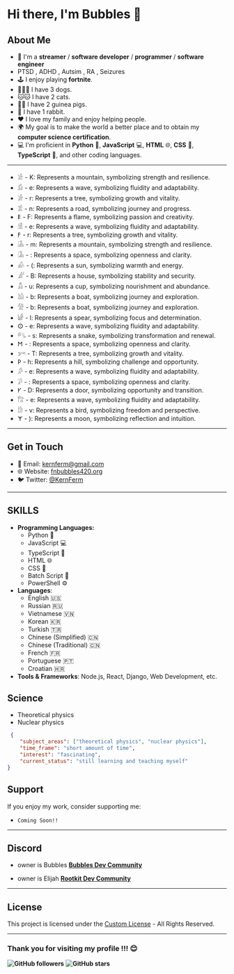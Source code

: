 # Hi there, I'm Bubbles 👋

## About Me
- 🌟 I'm a **streamer** / **software developer** / **programmer** / **software engineer**
- PTSD , ADHD , Autsim , RA , Seizures
- 🕹️ I enjoy playing **fortnite**.
- 🐶🐶🐶 I have 3 dogs.
- 🐱🐱 I have 2 cats.
- 🐹🐹 I have 2 guinea pigs.
- 🐰 I have 1 rabbit.
- ❤️ I love my family and enjoy helping people.
- 🌍 My goal is to make the world a better place and to obtain my **computer science certification**.
- 💻 I'm proficient in **Python** 🐍, **JavaScript** 💻, **HTML** 🌐, **CSS** 🎨, **TypeScript** 📝, and other coding languages.


----
- 𓀀 - K: Represents a mountain, symbolizing strength and resilience.
- 𓀁 - e: Represents a wave, symbolizing fluidity and adaptability.
- 𓀂 - r: Represents a tree, symbolizing growth and vitality.
- 𓀃 - n: Represents a road, symbolizing journey and progress.
- 𐌄 - F: Represents a flame, symbolizing passion and creativity.
- 𓀆 - e: Represents a wave, symbolizing fluidity and adaptability.
- 𐌅 - r: Represents a tree, symbolizing growth and vitality.
- 𓀇 - m: Represents a mountain, symbolizing strength and resilience.
- 𓀈 - : Represents a space, symbolizing openness and clarity.
- 𓀉 - (: Represents a sun, symbolizing warmth and energy.
- 𓀊 - B: Represents a house, symbolizing stability and security.
- 𓀋 - u: Represents a cup, symbolizing nourishment and abundance.
- 𓀌 - b: Represents a boat, symbolizing journey and exploration.
- 𓀍 - b: Represents a boat, symbolizing journey and exploration.
- 𓀎 - l: Represents a spear, symbolizing focus and determination.
- 𐌏 - e: Represents a wave, symbolizing fluidity and adaptability.
- 𓀐 - s: Represents a snake, symbolizing transformation and renewal.
- 𐌑 - : Represents a space, symbolizing openness and clarity.
- 𓀒 - T: Represents a tree, symbolizing growth and vitality.
- 𐌓 - h: Represents a hill, symbolizing challenge and opportunity.
- 𓀔 - e: Represents a wave, symbolizing fluidity and adaptability.
- 𓀕 - : Represents a space, symbolizing openness and clarity.
- 𐌖 - D: Represents a door, symbolizing opportunity and transition.
- 𓀗 - e: Represents a wave, symbolizing fluidity and adaptability.
- 𓀘 - v: Represents a bird, symbolizing freedom and perspective.
- 𐌙 - ): Represents a moon, symbolizing reflection and intuition.

----

## Get in Touch

- 📧 Email: [kernferm@gmail.com](mailto:kernferm@gmail.com)
- 🌐 Website: [fnbubbles420.org](http://fnbubbles420.org)
- 🐦 Twitter: [@KernFerm](https://twitter.com/KernFerm)

---

## SKILLS
- **Programming Languages:**
  - Python 🐍
  - JavaScript 💻
  - TypeScript 📝
  - HTML 🌐
  - CSS 🎨
  - Batch Script 📜
  - PowerShell ⚙️
- **Languages**: 
  - English 🇺🇸 
  - Russian 🇷🇺
  - Vietnamese 🇻🇳
  - Korean 🇰🇷
  - Turkish 🇹🇷
  - Chinese (Simplified) 🇨🇳
  - Chinese (Traditional) 🇨🇳
  - French 🇫🇷
  - Portuguese 🇵🇹
  - Croatian 🇭🇷
- **Tools & Frameworks**: Node.js, React, Django, Web Development, etc.

## Science 

- Theoretical physics
- Nuclear physics

```json
 {
    "subject_areas": ["theoretical physics", "nuclear physics"],
    "time_frame": "short amount of time",
    "interest": "fascinating",
    "current_status": "still learning and teaching myself"
}
```

## Support
If you enjoy my work, consider supporting me:

- `Coming Soon!!`

----

## Discord

- owner is Bubbles [**Bubbles Dev Community**](https://discord.gg/NT38Va6vQA)

- owner is Elijah [**Rootkit Dev Community**](https://discord.gg/rootkitorg)

-----
## License
This project is licensed under the [Custom License](https://github.com/KernFerm/KernFerm/blob/main/LICENSE) - All Rights Reserved.

-----

### **Thank you for visiting my profile !!! 😊**

**![GitHub followers](https://img.shields.io/github/followers/KernFerm?label=Follow&style=social)**
**![GitHub stars](https://img.shields.io/github/stars/KernFerm?label=Stars&style=social)**

